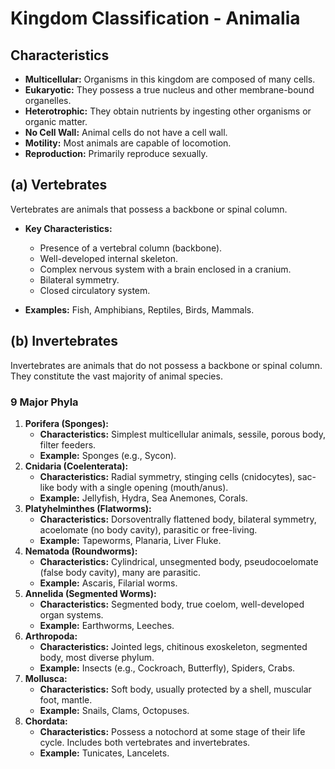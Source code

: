 
# Kingdom Classification - Animalia

## Characteristics

*   **Multicellular:** Organisms in this kingdom are composed of many cells.
*   **Eukaryotic:** They possess a true nucleus and other membrane-bound organelles.
*   **Heterotrophic:** They obtain nutrients by ingesting other organisms or organic matter.
*   **No Cell Wall:** Animal cells do not have a cell wall.
*   **Motility:** Most animals are capable of locomotion.
*   **Reproduction:** Primarily reproduce sexually.

## (a) Vertebrates

Vertebrates are animals that possess a backbone or spinal column.

*   **Key Characteristics:**
    *   Presence of a vertebral column (backbone).
    *   Well-developed internal skeleton.
    *   Complex nervous system with a brain enclosed in a cranium.
    *   Bilateral symmetry.
    *   Closed circulatory system.

*   **Examples:** Fish, Amphibians, Reptiles, Birds, Mammals.

## (b) Invertebrates

Invertebrates are animals that do not possess a backbone or spinal column. They constitute the vast majority of animal species.

### 9 Major Phyla

1.  **Porifera (Sponges):**
    *   **Characteristics:** Simplest multicellular animals, sessile, porous body, filter feeders.
    *   **Example:** Sponges (e.g., Sycon).
2.  **Cnidaria (Coelenterata):**
    *   **Characteristics:** Radial symmetry, stinging cells (cnidocytes), sac-like body with a single opening (mouth/anus).
    *   **Example:** Jellyfish, Hydra, Sea Anemones, Corals.
3.  **Platyhelminthes (Flatworms):**
    *   **Characteristics:** Dorsoventrally flattened body, bilateral symmetry, acoelomate (no body cavity), parasitic or free-living.
    *   **Example:** Tapeworms, Planaria, Liver Fluke.
4.  **Nematoda (Roundworms):**
    *   **Characteristics:** Cylindrical, unsegmented body, pseudocoelomate (false body cavity), many are parasitic.
    *   **Example:** Ascaris, Filarial worms.
5.  **Annelida (Segmented Worms):**
    *   **Characteristics:** Segmented body, true coelom, well-developed organ systems.
    *   **Example:** Earthworms, Leeches.
6.  **Arthropoda:**
    *   **Characteristics:** Jointed legs, chitinous exoskeleton, segmented body, most diverse phylum.
    *   **Example:** Insects (e.g., Cockroach, Butterfly), Spiders, Crabs.
7.  **Mollusca:**
    *   **Characteristics:** Soft body, usually protected by a shell, muscular foot, mantle.
    *   **Example:** Snails, Clams, Octopuses.
9.  **Chordata:**
    *   **Characteristics:** Possess a notochord at some stage of their life cycle. Includes both vertebrates and invertebrates.
    *   **Example:** Tunicates, Lancelets.

